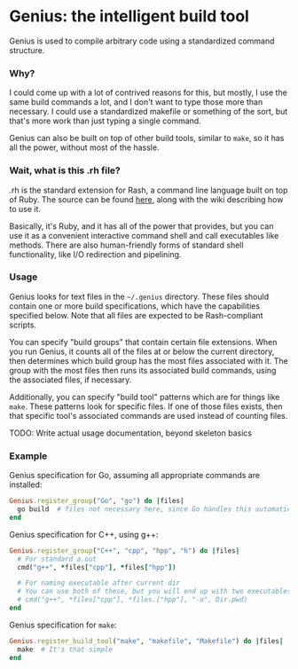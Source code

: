 # Genius: the intelligent build tool

Genius is used to compile arbitrary code using a standardized command structure.

### Why?
I could come up with a lot of contrived reasons for this, but mostly, I use the 
same build commands a lot, and I don't want to type those more than necessary. 
I could use a standardized makefile or something of the sort, but that's more 
work than just typing a single command.

Genius can also be built on top of other build tools, similar to `make`, so 
it has all the power, without most of the hassle.

### Wait, what is this .rh file?
.rh is the standard extension for Rash, a command line language built 
on top of Ruby. The source can be found [here](https://github.com/KellenWatt/rash), 
along with the wiki describing how to use it.

Basically, it's Ruby, and it has all of the power that provides, but you can 
use it as a convenient interactive command shell and call executables like 
methods. There are also human-friendly forms of standard shell functionality, 
like I/O redirection and pipelining.

### Usage
Genius looks for text files in the `~/.genius` directory. These files should 
contain one or more build specifications, which have the capabilities specified 
below. Note that all files are expected to be Rash-compliant scripts.

You can specify "build groups" that contain certain file extensions. When you run 
Genius, it counts all of the files at or below the current directory, then 
determines which build group has the most files associated with it. The group 
with the most files then runs its associated build commands, using the associated 
files, if necessary.

Additionally, you can specify "build tool" patterns which are for things like 
`make`. These patterns look for specific files. If one of those files exists, 
then that specific tool's associated commands are used instead of counting files.

TODO: Write actual usage documentation, beyond skeleton basics

### Example

Genius specification for Go, assuming all appropriate commands are installed:
```ruby
Genius.register_group("Go", "go") do |files|
  go build  # files not necessary here, since Go handles this automatically.
end
``` 

Genius specification for C++, using g++:
```ruby
Genius.register_group("C++", "cpp", "hpp", "h") do |files|
  # For standard a.out
  cmd("g++", *files["cpp"], *files["hpp"])

  # For naming executable after current dir
  # You can use both of these, but you will end up with two executables
  # cmd("g++", *files["cpp"], *files.["hpp"], "-o", Dir.pwd)
end
``` 

Genius specification for `make`:
```ruby
Genius.register_build_tool("make", "makefile", "Makefile") do |files|
  make  # It's that simple
end
```

